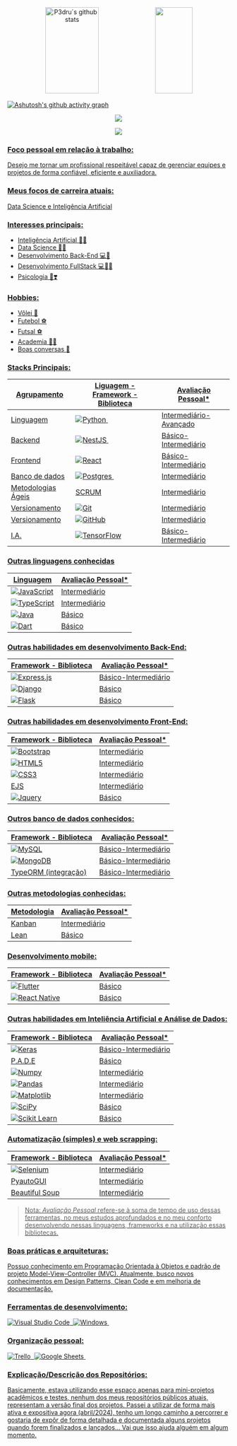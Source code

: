 <div align="center">  
  <img width="49%" height="195px" src="https://github-readme-stats.vercel.app/api?username=p3dru&show_icons=true&count_private=true&hide_border=true&title_color=FFFFFF&icon_color=FFFFFF&text_color=FFFFFF&bg_color=000000" alt="P3dru´s github stats" /> 
  <img width="41%" height="195px" src="https://github-readme-stats.vercel.app/api/top-langs/?username=p3dru&layout=compact&hide_border=true&title_color=FFFFFF&text_color=FFFFFF&bg_color=000000"/>
</div>

[![Ashutosh's github activity graph](https://github-readme-activity-graph.vercel.app/graph?username=p3dru&theme=high-contrast)](https://github.com/ashutosh00710/github-readme-activity-graph)

<p align="center">
  <img src="https://github-profile-trophy.vercel.app/?username=p3dru&color=FFFFFF&bg_color=000000&theme=high-contrast&row=1&no-bg=false&column=6&margin-w=15&margin-h=15" />
</p>

<div align="center">  
<a href="https://www.instagram.com/variable_p3dru/" target="_blank"><img src="https://img.shields.io/badge/-Instagram-%23E4405F?style=for-the-badge&logo=instagram&logoColor=white"</a>
</div>

### Foco pessoal em relação à trabalho:
Desejo me tornar um profissional respeitável capaz de gerenciar equipes e projetos de forma confiável, eficiente e auxiliadora. 

### Meus focos de carreira atuais:
Data Science e Inteligência Artificial

### Interesses principais:
 - Inteligência Artificial 🤖🧠
 - Data Science 🎲🧪
 - Desenvolvimento Back-End 💻🎲
 - Desenvolvimento FullStack 💻🎲👀
 - Psicologia 🧠❣️

### Hobbies:
 - Vôlei 🏐
 - Futebol ⚽
 - Futsal ⚽
 - Academia 💪🏾
 - Boas conversas 💬

### Stacks Principais:
| Agrupamento | Liguagem - Framework - Biblioteca | Avaliação Pessoal* |
| ------------- | ------------- | ------------- |
| Linguagem | ![Python](https://img.shields.io/badge/-python-0D1117?style=for-the-badge&logo=python&logoColor=1572B6&labelColor=0D1117)&nbsp; | Intermediário-Avançado |
| Backend | ![NestJS](https://img.shields.io/badge/nestjs-%23E0234E.svg?style=for-the-badge&logo=nestjs&logoColor=white)&nbsp; | Básico-Intermediário |
| Frontend | ![React](https://img.shields.io/badge/react-%2320232a.svg?style=for-the-badge&logo=react&logoColor=%2361DAFB) | Básico-Intermediário |
| Banco de dados | ![Postgres](https://img.shields.io/badge/PostgreSQL-316192?style=for-the-badge&logo=postgresql&logoColor=white)&nbsp; | Intermediário |
| Metodologias Ágeis | SCRUM | Intermediário |
| Versionamento | ![Git](https://img.shields.io/badge/git-%23F05033.svg?style=for-the-badge&logo=git&logoColor=white) | Intermediário |
| Versionamento | ![GitHub](https://img.shields.io/badge/github-%23121011.svg?style=for-the-badge&logo=github&logoColor=white) | Intermediário |
| I.A. | ![TensorFlow](https://img.shields.io/badge/TensorFlow-%23FF6F00.svg?style=for-the-badge&logo=TensorFlow&logoColor=white) | Básico-Intermediário |

### Outras linguagens conhecidas
| Linguagem | Avaliação Pessoal* |
| ------------- | ------------- |
| ![JavaScript](https://img.shields.io/badge/JavaScript-323330?style=for-the-badge&logo=javascript&logoColor=F7DF1E) | Intermediário |
| ![TypeScript](https://img.shields.io/badge/TypeScript-007ACC?style=for-the-badge&logo=typescript&logoColor=white) | Intermediário |
| ![Java](https://img.shields.io/badge/java-%23ED8B00.svg?style=for-the-badge&logo=openjdk&logoColor=white) | Básico |
| ![Dart](https://img.shields.io/badge/dart-%230175C2.svg?style=for-the-badge&logo=dart&logoColor=white) | Básico |

### Outras habilidades em desenvolvimento Back-End:
| Framework - Biblioteca | Avaliação Pessoal* |
| ------------- | ------------- |
| ![Express.js](https://img.shields.io/badge/express.js-%23404d59.svg?style=for-the-badge&logo=express&logoColor=%2361DAFB) | Básico-Intermediário |
| ![Django](https://img.shields.io/badge/django-%23092E20.svg?style=for-the-badge&logo=django&logoColor=white) | Básico |
| ![Flask](https://img.shields.io/badge/flask-%23000.svg?style=for-the-badge&logo=flask&logoColor=white) | Básico |

### Outras habilidades em desenvolvimento Front-End:
| Framework - Biblioteca | Avaliação Pessoal* |
| ------------- | ------------- |
| ![Bootstrap](https://img.shields.io/badge/bootstrap-%238511FA.svg?style=for-the-badge&logo=bootstrap&logoColor=white) | Intermediário |
| ![HTML5](https://img.shields.io/badge/html5-%23E34F26.svg?style=for-the-badge&logo=html5&logoColor=white) | Intermediário |
| ![CSS3](https://img.shields.io/badge/css3-%231572B6.svg?style=for-the-badge&logo=css3&logoColor=white) | Intermediário |
| EJS | Intermediário |
| ![Jquery](https://img.shields.io/badge/jQuery-0769AD?style=for-the-badge&logo=jquery&logoColor=white) | Básico |

### Outros banco de dados conhecidos:
| Framework - Biblioteca | Avaliação Pessoal* |
| ------------- | ------------- |
| ![MySQL](https://img.shields.io/badge/mysql-4479A1.svg?style=for-the-badge&logo=mysql&logoColor=white) | Básico-Intermediário |
| ![MongoDB](https://img.shields.io/badge/MongoDB-%234ea94b.svg?style=for-the-badge&logo=mongodb&logoColor=white) | Básico-Intermediário |
| TypeORM (integração) | Básico-Intermediário |

### Outras metodologias conhecidas:
| Metodologia | Avaliação Pessoal* |
| ------------- | ------------- |
| Kanban | Intermediário |
| Lean | Básico |

### Desenvolvimento mobile:
| Framework - Biblioteca | Avaliação Pessoal* |
| ------------- | ------------- |
| ![Flutter](https://img.shields.io/badge/Flutter-%2302569B.svg?style=for-the-badge&logo=Flutter&logoColor=white) | Básico |
| ![React Native](https://img.shields.io/badge/react_native-%2320232a.svg?style=for-the-badge&logo=react&logoColor=%2361DAFB) | Básico |

### Outras habilidades em Inteliência Artificial e Análise de Dados:
| Framework - Biblioteca | Avaliação Pessoal* |
| ------------- | ------------- |
| ![Keras](https://img.shields.io/badge/Keras-%23D00000.svg?style=for-the-badge&logo=Keras&logoColor=white) | Básico-Intermediário |
| P.A.D.E | Básico |
| ![Numpy](https://img.shields.io/badge/Numpy-777BB4?style=for-the-badge&logo=numpy&logoColor=white) | Intermediário |
| ![Pandas](https://img.shields.io/badge/Pandas-2C2D72?style=for-the-badge&logo=pandas&logoColor=white) | Intermediário |
| ![Matplotlib](https://img.shields.io/badge/Matplotlib-%23ffffff.svg?style=for-the-badge&logo=Matplotlib&logoColor=black) | Intermediário |
| ![SciPy](https://img.shields.io/badge/SciPy-654FF0?style=for-the-badge&logo=SciPy&logoColor=white) | Básico |
| ![Scikit Learn](https://img.shields.io/badge/scikit_learn-F7931E?style=for-the-badge&logo=scikit-learn&logoColor=white) | Básico |

### Automatização (simples) e web scrapping:
| Framework - Biblioteca | Avaliação Pessoal* |
| ------------- | ------------- |
| ![Selenium](https://img.shields.io/badge/Selenium-43B02A?style=for-the-badge&logo=Selenium&logoColor=white) | Intermediário |
| PyautoGUI | Intermediário |
| Beautiful Soup | Intermediário |

> Nota: *Avaliação Pessoal* refere-se à soma de tempo de uso dessas ferramentas, no meus estudos aprofundados e no meu conforto desenvolvendo nessas linguagens, frameworks e na utilização essas bibliotecas.

### Boas práticas e arquiteturas:
Possuo conhecimento em Programação Orientada à Objetos e padrão de projeto Model-View-Controller (MVC). Atualmente, busco novos conhecimentos em Design Patterns, Clean Code e em melhoria de documentação.

### Ferramentas de desenvolvimento:
![Visual Studio Code](https://img.shields.io/badge/-Visual%20Studio%20Code-0D1117?style=for-the-badge&logo=visual-studio-code&logoColor=007ACC&labelColor=0D1117)&nbsp;
![Windows](https://img.shields.io/badge/-Windows-0D1117?style=for-the-badge&logo=windows&labelColor=0D1117)&nbsp;

### Organização pessoal:
![Trello](https://img.shields.io/badge/Trello-0052CC?style=for-the-badge&logo=trello&logoColor=white)&nbsp;
![Google Sheets](https://img.shields.io/badge/Google%20Sheets-34A853?style=for-the-badge&logo=google-sheets&logoColor=white)&nbsp;

### Explicação/Descrição dos Repositórios:
Basicamente, estava utilizando esse espaço apenas para mini-projetos acadêmicos e testes, nenhum dos meus repositórios públicos atuais, representam a versão final dos projetos. Passei a utilizar de forma mais ativa e expositiva agora (abril/2024), tenho um longo caminho a percorrer e gostaria de expôr de forma detalhada e documentada alguns projetos quando forem finalizados e lançados... Vai que isso ajuda alguém em algum momento.


